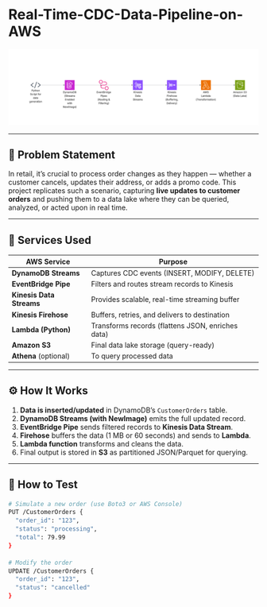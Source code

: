 # Real-Time-CDC-Data-Pipeline-on-AWS


![Architecture Diagram](Real%20-Time%20CDC%20pipeline.png)
 

---

## 🎯 Problem Statement

In retail, it’s crucial to process order changes as they happen — whether a customer cancels, updates their address, or adds a promo code. This project replicates such a scenario, capturing **live updates to customer orders** and pushing them to a data lake where they can be queried, analyzed, or acted upon in real time.

---

## 🧱 Services Used

| AWS Service        | Purpose                                          |
|--------------------|--------------------------------------------------|
| **DynamoDB Streams** | Captures CDC events (INSERT, MODIFY, DELETE)    |
| **EventBridge Pipe** | Filters and routes stream records to Kinesis    |
| **Kinesis Data Streams** | Provides scalable, real-time streaming buffer |
| **Kinesis Firehose** | Buffers, retries, and delivers to destination   |
| **Lambda (Python)**  | Transforms records (flattens JSON, enriches data) |
| **Amazon S3**       | Final data lake storage (query-ready)           |
| **Athena** (optional) | To query processed data                        |

---

## ⚙️ How It Works

1. **Data is inserted/updated** in DynamoDB’s `CustomerOrders` table.
2. **DynamoDB Streams (with NewImage)** emits the full updated record.
3. **EventBridge Pipe** sends filtered records to **Kinesis Data Stream**.
4. **Firehose** buffers the data (1 MB or 60 seconds) and sends to **Lambda**.
5. **Lambda function** transforms and cleans the data.
6. Final output is stored in **S3** as partitioned JSON/Parquet for querying.

---

## 🧪 How to Test

```bash
# Simulate a new order (use Boto3 or AWS Console)
PUT /CustomerOrders {
  "order_id": "123",
  "status": "processing",
  "total": 79.99
}

# Modify the order
UPDATE /CustomerOrders {
  "order_id": "123",
  "status": "cancelled"
}

